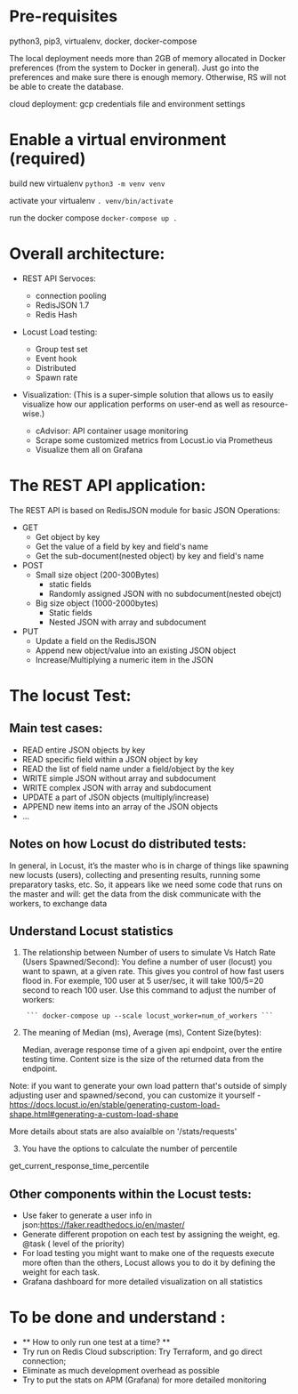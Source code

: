 # Pre-requisites
python3, pip3, virtualenv, docker, docker-compose

The local deployment needs more than 2GB of memory allocated in Docker preferences (from the system to Docker in general).  Just go into the preferences and make sure there is enough memory.  Otherwise, RS will not be able to create the database.

cloud deployment: gcp credentials file and environment settings

# Enable a virtual environment (required)
build new virtualenv
```python3 -m venv venv```

activate your virtualenv 
```. venv/bin/activate```

run the docker compose
```docker-compose up .```

# Overall architecture:
- REST API Servoces:
  - connection pooling
  - RedisJSON 1.7
  - Redis Hash

- Locust Load testing:
  - Group test set
  - Event hook
  - Distributed
  - Spawn rate
  
- Visualization: (This is a super-simple solution that allows us to easily visualize how our application performs on user-end as well as resource-wise.)
  - cAdvisor: API container usage monitoring
  - Scrape some customized metrics from Locust.io via Prometheus
  - Visualize them all on Grafana


# The REST API application:

The REST API is based on RedisJSON module for basic JSON Operations:
- GET
  - Get object by key 
  - Get the value of a field by key and field's name
  - Get the sub-document(nested object) by key and field's name
- POST
  - Small size object (200-300Bytes)
    - static fields 
    - Randomly assigned JSON with no subdocument(nested obejct) 
  - Big size object (1000-2000bytes)
    - Static fields
    - Nested JSON with array and subdocument
- PUT
  - Update a field on the RedisJSON 
  - Append new object/value into an existing JSON object
  - Increase/Multiplying a numeric item in the JSON


# The locust Test: 

## Main test cases:

- READ entire JSON objects by key
- READ specific field within a JSON object by key
- READ the list of field name under a field/object by the key
- WRITE simple JSON without array and subdocument 
- WRITE complex JSON with array and subdocument 
- UPDATE a part of JSON objects (multiply/increase)
- APPEND new items into an array of the JSON objects 
- ... 


## Notes on how Locust do distributed tests:
In general, in Locust, it’s the master who is in charge of things like spawning new locusts (users), collecting and presenting results, running some preparatory tasks, etc. So, it appears like we need some code that runs on the master and will:
get the data from the disk
communicate with the workers, to exchange data


## Understand Locust statistics
1. The relationship between Number of users to simulate Vs Hatch Rate (Users Spawned/Second): 
   You define a number of user (locust) you want to spawn, at a given rate. This gives you control of how fast users flood in. For exemple, 100 user at 5 user/sec, it will take 100/5=20 second to reach 100 user.
   Use this command to adjust the number of workers:

        ``` docker-compose up --scale locust_worker=num_of_workers ```

2. The meaning of Median (ms), Average (ms), Content Size(bytes):
   
   Median, average response time of a given api endpoint, over the entire testing time. Content size is the size of the returned data from the endpoint.
   
Note: if you want to generate your own load pattern that's outside of simply adjusting user and spawned/second, you can customize it yourself - https://docs.locust.io/en/stable/generating-custom-load-shape.html#generating-a-custom-load-shape 

More details about stats are also avaialble on '/stats/requests'

3. You have the options to calculate the number of percentile 

get_current_response_time_percentile 
## Other components within the Locust tests: 
- Use faker to generate a user info in json:https://faker.readthedocs.io/en/master/ 
- Generate different propotion on each test by assigning the weight, eg. @task ( level of the priority)
- For load testing you might want to make one of the requests execute more often than the others, Locust allows you to do it by defining the weight for each task. 
- Grafana dashboard for more detailed visualization on all statistics 




# To be done and understand : 
- ** How to only run one test at a time? **
- Try run on Redis Cloud subscription: Try Terraform, and go direct connection; 
- Eliminate as much development overhead as possible
- Try to put the stats on APM (Grafana) for more detailed monitoring